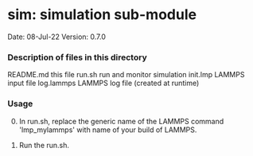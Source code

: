# sim: simulation sub-module

Date:               08-Jul-22
Version:            0.7.0

### Description of files in this directory
README.md           this file
run.sh              run and monitor simulation
init.lmp            LAMMPS input file
log.lammps          LAMMPS log file (created at runtime)


### Usage
0. In run.sh, replace the generic name of the LAMMPS command 'lmp_mylammps'
   with name of your build of LAMMPS.

1. Run the run.sh.
